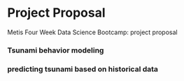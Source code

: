 # Project Proposal
 Metis Four Week Data Science Bootcamp: project proposal
### Tsunami behavior modeling
### predicting tsunami based on historical data 
